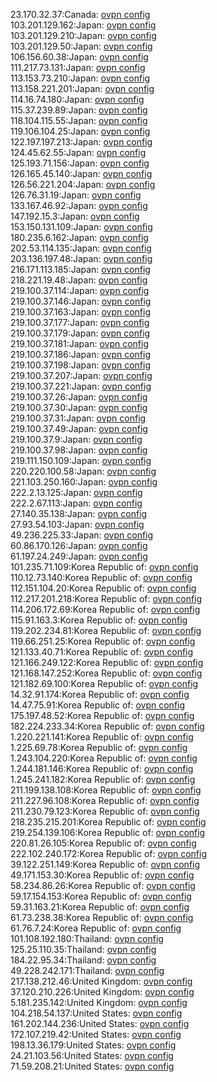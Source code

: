 23.170.32.37:Canada: [ovpn config](vpn/23_170_32_37.ovpn)  
103.201.129.162:Japan: [ovpn config](vpn/103_201_129_162.ovpn)  
103.201.129.210:Japan: [ovpn config](vpn/103_201_129_210.ovpn)  
103.201.129.50:Japan: [ovpn config](vpn/103_201_129_50.ovpn)  
106.156.60.38:Japan: [ovpn config](vpn/106_156_60_38.ovpn)  
111.217.73.131:Japan: [ovpn config](vpn/111_217_73_131.ovpn)  
113.153.73.210:Japan: [ovpn config](vpn/113_153_73_210.ovpn)  
113.158.221.201:Japan: [ovpn config](vpn/113_158_221_201.ovpn)  
114.16.74.180:Japan: [ovpn config](vpn/114_16_74_180.ovpn)  
115.37.239.89:Japan: [ovpn config](vpn/115_37_239_89.ovpn)  
118.104.115.55:Japan: [ovpn config](vpn/118_104_115_55.ovpn)  
119.106.104.25:Japan: [ovpn config](vpn/119_106_104_25.ovpn)  
122.197.197.213:Japan: [ovpn config](vpn/122_197_197_213.ovpn)  
124.45.62.55:Japan: [ovpn config](vpn/124_45_62_55.ovpn)  
125.193.71.156:Japan: [ovpn config](vpn/125_193_71_156.ovpn)  
126.165.45.140:Japan: [ovpn config](vpn/126_165_45_140.ovpn)  
126.56.221.204:Japan: [ovpn config](vpn/126_56_221_204.ovpn)  
126.76.31.19:Japan: [ovpn config](vpn/126_76_31_19.ovpn)  
133.167.46.92:Japan: [ovpn config](vpn/133_167_46_92.ovpn)  
147.192.15.3:Japan: [ovpn config](vpn/147_192_15_3.ovpn)  
153.150.131.109:Japan: [ovpn config](vpn/153_150_131_109.ovpn)  
180.235.6.162:Japan: [ovpn config](vpn/180_235_6_162.ovpn)  
202.53.114.135:Japan: [ovpn config](vpn/202_53_114_135.ovpn)  
203.136.197.48:Japan: [ovpn config](vpn/203_136_197_48.ovpn)  
216.171.113.185:Japan: [ovpn config](vpn/216_171_113_185.ovpn)  
218.221.19.48:Japan: [ovpn config](vpn/218_221_19_48.ovpn)  
219.100.37.114:Japan: [ovpn config](vpn/219_100_37_114.ovpn)  
219.100.37.146:Japan: [ovpn config](vpn/219_100_37_146.ovpn)  
219.100.37.163:Japan: [ovpn config](vpn/219_100_37_163.ovpn)  
219.100.37.177:Japan: [ovpn config](vpn/219_100_37_177.ovpn)  
219.100.37.179:Japan: [ovpn config](vpn/219_100_37_179.ovpn)  
219.100.37.181:Japan: [ovpn config](vpn/219_100_37_181.ovpn)  
219.100.37.186:Japan: [ovpn config](vpn/219_100_37_186.ovpn)  
219.100.37.198:Japan: [ovpn config](vpn/219_100_37_198.ovpn)  
219.100.37.207:Japan: [ovpn config](vpn/219_100_37_207.ovpn)  
219.100.37.221:Japan: [ovpn config](vpn/219_100_37_221.ovpn)  
219.100.37.26:Japan: [ovpn config](vpn/219_100_37_26.ovpn)  
219.100.37.30:Japan: [ovpn config](vpn/219_100_37_30.ovpn)  
219.100.37.31:Japan: [ovpn config](vpn/219_100_37_31.ovpn)  
219.100.37.49:Japan: [ovpn config](vpn/219_100_37_49.ovpn)  
219.100.37.9:Japan: [ovpn config](vpn/219_100_37_9.ovpn)  
219.100.37.98:Japan: [ovpn config](vpn/219_100_37_98.ovpn)  
219.111.150.109:Japan: [ovpn config](vpn/219_111_150_109.ovpn)  
220.220.100.58:Japan: [ovpn config](vpn/220_220_100_58.ovpn)  
221.103.250.160:Japan: [ovpn config](vpn/221_103_250_160.ovpn)  
222.2.13.125:Japan: [ovpn config](vpn/222_2_13_125.ovpn)  
222.2.67.113:Japan: [ovpn config](vpn/222_2_67_113.ovpn)  
27.140.35.138:Japan: [ovpn config](vpn/27_140_35_138.ovpn)  
27.93.54.103:Japan: [ovpn config](vpn/27_93_54_103.ovpn)  
49.236.225.33:Japan: [ovpn config](vpn/49_236_225_33.ovpn)  
60.86.170.126:Japan: [ovpn config](vpn/60_86_170_126.ovpn)  
61.197.24.249:Japan: [ovpn config](vpn/61_197_24_249.ovpn)  
101.235.71.109:Korea Republic of: [ovpn config](vpn/101_235_71_109.ovpn)  
110.12.73.140:Korea Republic of: [ovpn config](vpn/110_12_73_140.ovpn)  
112.151.104.20:Korea Republic of: [ovpn config](vpn/112_151_104_20.ovpn)  
112.217.201.218:Korea Republic of: [ovpn config](vpn/112_217_201_218.ovpn)  
114.206.172.69:Korea Republic of: [ovpn config](vpn/114_206_172_69.ovpn)  
115.91.163.3:Korea Republic of: [ovpn config](vpn/115_91_163_3.ovpn)  
119.202.234.81:Korea Republic of: [ovpn config](vpn/119_202_234_81.ovpn)  
119.66.251.25:Korea Republic of: [ovpn config](vpn/119_66_251_25.ovpn)  
121.133.40.71:Korea Republic of: [ovpn config](vpn/121_133_40_71.ovpn)  
121.166.249.122:Korea Republic of: [ovpn config](vpn/121_166_249_122.ovpn)  
121.168.147.252:Korea Republic of: [ovpn config](vpn/121_168_147_252.ovpn)  
121.182.69.100:Korea Republic of: [ovpn config](vpn/121_182_69_100.ovpn)  
14.32.91.174:Korea Republic of: [ovpn config](vpn/14_32_91_174.ovpn)  
14.47.75.91:Korea Republic of: [ovpn config](vpn/14_47_75_91.ovpn)  
175.197.48.52:Korea Republic of: [ovpn config](vpn/175_197_48_52.ovpn)  
182.224.233.34:Korea Republic of: [ovpn config](vpn/182_224_233_34.ovpn)  
1.220.221.141:Korea Republic of: [ovpn config](vpn/1_220_221_141.ovpn)  
1.225.69.78:Korea Republic of: [ovpn config](vpn/1_225_69_78.ovpn)  
1.243.104.220:Korea Republic of: [ovpn config](vpn/1_243_104_220.ovpn)  
1.244.181.146:Korea Republic of: [ovpn config](vpn/1_244_181_146.ovpn)  
1.245.241.182:Korea Republic of: [ovpn config](vpn/1_245_241_182.ovpn)  
211.199.138.108:Korea Republic of: [ovpn config](vpn/211_199_138_108.ovpn)  
211.227.96.108:Korea Republic of: [ovpn config](vpn/211_227_96_108.ovpn)  
211.230.79.123:Korea Republic of: [ovpn config](vpn/211_230_79_123.ovpn)  
218.235.215.201:Korea Republic of: [ovpn config](vpn/218_235_215_201.ovpn)  
219.254.139.106:Korea Republic of: [ovpn config](vpn/219_254_139_106.ovpn)  
220.81.26.105:Korea Republic of: [ovpn config](vpn/220_81_26_105.ovpn)  
222.102.240.172:Korea Republic of: [ovpn config](vpn/222_102_240_172.ovpn)  
39.122.251.149:Korea Republic of: [ovpn config](vpn/39_122_251_149.ovpn)  
49.171.153.30:Korea Republic of: [ovpn config](vpn/49_171_153_30.ovpn)  
58.234.86.26:Korea Republic of: [ovpn config](vpn/58_234_86_26.ovpn)  
59.17.154.153:Korea Republic of: [ovpn config](vpn/59_17_154_153.ovpn)  
59.31.163.21:Korea Republic of: [ovpn config](vpn/59_31_163_21.ovpn)  
61.73.238.38:Korea Republic of: [ovpn config](vpn/61_73_238_38.ovpn)  
61.76.7.24:Korea Republic of: [ovpn config](vpn/61_76_7_24.ovpn)  
101.108.192.180:Thailand: [ovpn config](vpn/101_108_192_180.ovpn)  
125.25.110.35:Thailand: [ovpn config](vpn/125_25_110_35.ovpn)  
184.22.95.34:Thailand: [ovpn config](vpn/184_22_95_34.ovpn)  
49.228.242.171:Thailand: [ovpn config](vpn/49_228_242_171.ovpn)  
217.138.212.46:United Kingdom: [ovpn config](vpn/217_138_212_46.ovpn)  
37.120.210.226:United Kingdom: [ovpn config](vpn/37_120_210_226.ovpn)  
5.181.235.142:United Kingdom: [ovpn config](vpn/5_181_235_142.ovpn)  
104.218.54.137:United States: [ovpn config](vpn/104_218_54_137.ovpn)  
161.202.144.236:United States: [ovpn config](vpn/161_202_144_236.ovpn)  
172.107.219.42:United States: [ovpn config](vpn/172_107_219_42.ovpn)  
198.13.36.179:United States: [ovpn config](vpn/198_13_36_179.ovpn)  
24.21.103.56:United States: [ovpn config](vpn/24_21_103_56.ovpn)  
71.59.208.21:United States: [ovpn config](vpn/71_59_208_21.ovpn)  
